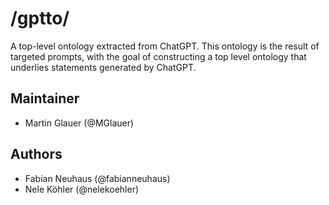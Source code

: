 # /gptto/

A top-level ontology extracted from ChatGPT. This ontology is the result of targeted prompts, with the goal of constructing a top level ontology that underlies statements generated by ChatGPT.

## Maintainer

* Martin Glauer (@MGlauer)

## Authors

* Fabian Neuhaus (@fabianneuhaus)
* Nele Köhler (@nelekoehler)